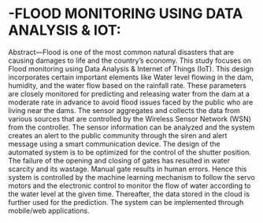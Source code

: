 # -FLOOD MONITORING USING DATA ANALYSIS & IOT:

Abstract—Flood is one of the most common natural disasters that are causing damages to life and the
country’s economy. This study focuses on Flood monitoring using Data Analysis &amp; Internet of Things
(IoT). This design incorporates certain important elements like Water level flowing in the dam,
humidity, and the water flow based on the rainfall rate. These parameters are closely monitored for
predicting and releasing water from the dam at a moderate rate in advance to avoid flood issues faced by
the public who are living near the dams. The sensor aggregates and collects the data from various
sources that are controlled by the Wireless Sensor Network (WSN) from the controller. The sensor
information can be analyzed and the system creates an alert to the public community through the siren
and alert message using a smart communication device. The design of the automated system is to be
optimized for the control of the shutter position. The failure of the opening and closing of gates has
resulted in water scarcity and its wastage. Manual gate results in human errors. Hence this system is
controlled by the machine learning mechanism to follow the servo motors and the electronic control to
monitor the flow of water according to the water level at the given time. Thereafter, the data stored in the
cloud is further used for the prediction. The system can be implemented through mobile/web
applications.


